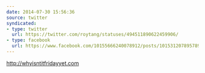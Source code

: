 ```yaml
---
date: 2014-07-30 15:56:36
source: twitter
syndicated:
- type: twitter
  url: https://twitter.com/roytang/statuses/494511890622459906/
- type: facebook
  url: https://www.facebook.com/10155666240078912/posts/10153120789578912
---
```


http://whyisntitfridayyet.com